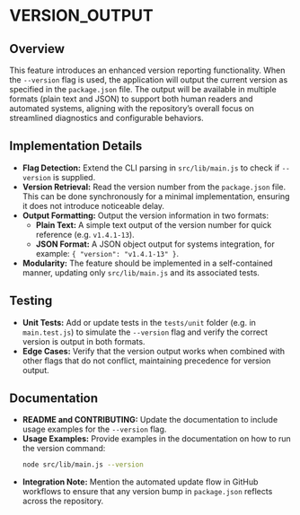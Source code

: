 # VERSION_OUTPUT

## Overview
This feature introduces an enhanced version reporting functionality. When the `--version` flag is used, the application will output the current version as specified in the `package.json` file. The output will be available in multiple formats (plain text and JSON) to support both human readers and automated systems, aligning with the repository’s overall focus on streamlined diagnostics and configurable behaviors.

## Implementation Details
- **Flag Detection:** Extend the CLI parsing in `src/lib/main.js` to check if `--version` is supplied.
- **Version Retrieval:** Read the version number from the `package.json` file. This can be done synchronously for a minimal implementation, ensuring it does not introduce noticeable delay.
- **Output Formatting:** Output the version information in two formats:
  - **Plain Text:** A simple text output of the version number for quick reference (e.g. `v1.4.1-13`).
  - **JSON Format:** A JSON object output for systems integration, for example: `{ "version": "v1.4.1-13" }`.
- **Modularity:** The feature should be implemented in a self-contained manner, updating only `src/lib/main.js` and its associated tests.

## Testing
- **Unit Tests:** Add or update tests in the `tests/unit` folder (e.g. in `main.test.js`) to simulate the `--version` flag and verify the correct version is output in both formats.
- **Edge Cases:** Verify that the version output works when combined with other flags that do not conflict, maintaining precedence for version output.

## Documentation
- **README and CONTRIBUTING:** Update the documentation to include usage examples for the `--version` flag.
- **Usage Examples:** Provide examples in the documentation on how to run the version command:
  ```bash
  node src/lib/main.js --version
  ```
- **Integration Note:** Mention the automated update flow in GitHub workflows to ensure that any version bump in `package.json` reflects across the repository.

